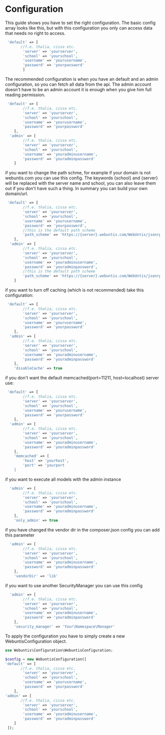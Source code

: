 # Configuration

This guide shows you have to set the right configuration.
The basic config array looks like this, but with this configuration you only can access data that needs no right to access.

```php
 'default' => [
       //f.e. thalia, cissa etc.
        'server' => 'yourserver',
        'school' => 'yourschool',
        'username' => 'yourusername',
        'password' => 'yourpassword'
        ]
```

The recommended configuration is when you have an default and an admin configuration, so you can fetch all data from the api. The admin account doesn't have to be an admin account it is enough when you give him full reading permission.

```php
 'default' => [
        //f.e. thalia, cissa etc.
        'server' => 'yourserver',
        'school' => 'yourschool',
        'username' => 'yourusername',
        'password' => 'yourpassword'
    ],
  'admin' => [
        //f.e. thalia, cissa etc.
        'server' => 'yourserver',
        'school' => 'yourschool',
        'username' => 'youradminusername',
        'password' => 'youradminpassword'
    ]
```

if you want to change the path schme, for example if your domain is not webuntis.com you can use this config. The keywords {school} and {server} will be replaced with the server name and school, you can also leave them out if you don't have such a thing. In summary you can build your own domain/url.

```php
 'default' => [
        //f.e. thalia, cissa etc.
        'server' => 'yourserver',
        'school' => 'yourschool',
        'username' => 'yourusername',
        'password' => 'yourpassword',
        //this is the default path scheme
        'path_scheme' => 'https://{server}.webuntis.com/WebUntis/jsonrpc.do?school={school}'
    ],
  'admin' => [
        //f.e. thalia, cissa etc.
        'server' => 'yourserver',
        'school' => 'yourschool',
        'username' => 'youradminusername',
        'password' => 'youradminpassword',
        //this is the default path scheme
        'path_scheme' => 'https://{server}.webuntis.com/WebUntis/jsonrpc.do?school={school}'
    ]
```

if you want to turn off caching (which is not recommended) take this configuration:

```php
 'default' => [
        //f.e. thalia, cissa etc.
        'server' => 'yourserver',
        'school' => 'yourschool',
        'username' => 'yourusername',
        'password' => 'yourpassword'
    ],
  'admin' => [
        //f.e. thalia, cissa etc.
        'server' => 'yourserver',
        'school' => 'yourschool',
        'username' => 'youradminusername',
        'password' => 'youradminpassword'
    ],
    'disableCache' => true
```

if you don't want the default memcached(port=11211, host=localhost) server use:

```php
 'default' => [
        //f.e. thalia, cissa etc.
        'server' => 'yourserver',
        'school' => 'yourschool',
        'username' => 'yourusername',
        'password' => 'yourpassword'
    ],
  'admin' => [
        //f.e. thalia, cissa etc.
        'server' => 'yourserver',
        'school' => 'yourschool',
        'username' => 'youradminusername',
        'password' => 'youradminpassword'
    ],
    'memcached' => [
        'host' => 'yourhost',
        'port' => 'yourport
    ]
```

if you want to execute all models with the admin instance
```php
  'admin' => [
        //f.e. thalia, cissa etc.
        'server' => 'yourserver',
        'school' => 'yourschool',
        'username' => 'youradminusername',
        'password' => 'youradminpassword'
    ],
    'only_admin' => true
```

if you have changed the vendor dir in the composer.json config you can add this parameter
```php
  'admin' => [
        //f.e. thalia, cissa etc.
        'server' => 'yourserver',
        'school' => 'yourschool',
        'username' => 'youradminusername',
        'password' => 'youradminpassword'
    ],
    'vendorDir' => 'lib'
```

if you want to use another SecurityManager you can use this config
```php
  'admin' => [
        //f.e. thalia, cissa etc.
        'server' => 'yourserver',
        'school' => 'yourschool',
        'username' => 'youradminusername',
        'password' => 'youradminpassword'
    ],
    'security_manager' => 'Your\Namespace\Manager'
```

To apply the configuration you have to simply create a new WebuntisConfiguration object.

```php
use Webuntis\Configuration\WebuntisConfiguration;

$config = new WebuntisConfiguration([ 
'default' => [
       //f.e. thalia, cissa etc.
        'server' => 'yourserver',
        'school' => 'yourschool',
        'username' => 'yourusername',
        'password' => 'yourpassword'
    ],
'admin' => [
       //f.e. thalia, cissa etc.
        'server' => 'yourserver',
        'school' => 'yourschool',
        'username' => 'youradminusername',
        'password' => 'youradminpassword'
    ]
 ]);
```
